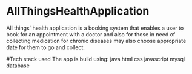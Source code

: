# AllThingsHealthApplication

All things' health application is a booking system that enables a user to book for an appointment with a doctor and also for those in need of collecting medication for chronic diseases may also choose appropriate date for them to go and collect.


#Tech stack used
The app is build using:
java
html
css
javascript
mysql database
